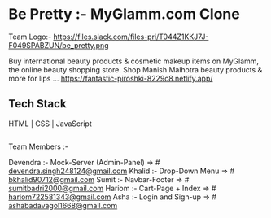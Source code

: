 # Be Pretty :- MyGlamm.com Clone
Team Logo:- https://files.slack.com/files-pri/T044Z1KKJ7J-F049SPABZUN/be_pretty.png 

Buy international beauty products & cosmetic makeup items on MyGlamm, the online beauty shopping store. Shop Manish Malhotra beauty products & more for lips ...
https://fantastic-piroshki-8229c8.netlify.app/
<h2>Tech Stack</h2> HTML | CSS | JavaScript 
<p align="center", margin-top:"20px"><img align="center" src="https://files.myglamm.com/site-images/original/popxo1920x527.gif" alt="" /></p>


Team Members :- 

Devendra :- Mock-Server (Admin-Panel)   => #  devendra.singh248124@gmail.com
Khalid :- Drop-Down Menu                => #  bkhalid90712@gmail.com
Sumit :- Navbar-Footer                  => #  sumitbadri2000@gmail.com
Hariom :- Cart-Page + Index             => #  hariom722581343@gmail.com
Asha :- Login and Sign-up               => #  ashabadavagol1668@gmail.com

